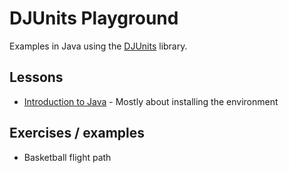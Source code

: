# DJUnits Playground

Examples in Java using the [DJUnits](https://djunits.org/manual/) library.

## Lessons
- [Introduction to Java](./docs/lessons/20230216%20-%20Introduction%20Java%201.md) - Mostly about installing the environment

## Exercises / examples
- Basketball flight path
